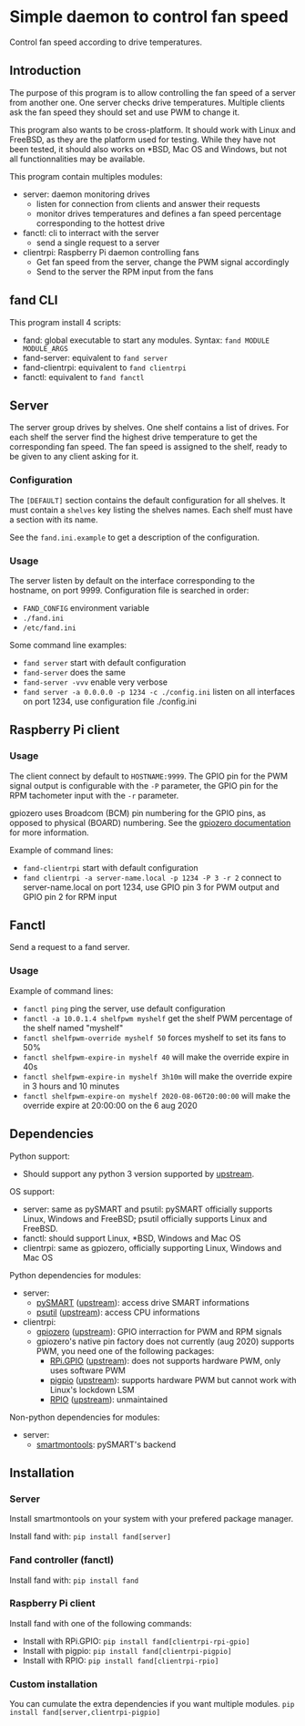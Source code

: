 # Simple daemon to control fan speed

Control fan speed according to drive temperatures.

## Introduction

The purpose of this program is to allow controlling the fan speed of a server
from another one.
One server checks drive temperatures.
Multiple clients ask the fan speed they should set and use PWM to change it.

This program also wants to be cross-platform.
It should work with Linux and FreeBSD, as they are the platform used for
testing.
While they have not been tested, it should also works on
\*BSD, Mac OS and Windows, but not all functionnalities may be available.

This program contain multiples modules:
 * server: daemon monitoring drives
    * listen for connection from clients and answer their requests
    * monitor drives temperatures and defines a fan speed percentage
      corresponding to the hottest drive
 * fanctl: cli to interract with the server
    * send a single request to a server
 * clientrpi: Raspberry Pi daemon controlling fans
    * Get fan speed from the server, change the PWM signal accordingly
    * Send to the server the RPM input from the fans

## fand CLI

This program install 4 scripts:
 * fand: global executable to start any modules.
   Syntax: `fand MODULE MODULE_ARGS`
 * fand-server: equivalent to `fand server`
 * fand-clientrpi: equivalent to `fand clientrpi`
 * fanctl: equivalent to `fand fanctl`

## Server

The server group drives by shelves.
One shelf contains a list of drives.
For each shelf the server find the highest drive temperature to get the
corresponding fan speed.
The fan speed is assigned to the shelf, ready to be given to any client
asking for it.

### Configuration

The `[DEFAULT]` section contains the default configuration for all shelves.
It must contain a `shelves` key listing the shelves names.
Each shelf must have a section with its name.

See the `fand.ini.example` to get a description of the configuration.

### Usage

The server listen by default on the interface corresponding to
the hostname, on port 9999.
Configuration file is searched in order:
 - `FAND_CONFIG` environment variable
 - `./fand.ini`
 - `/etc/fand.ini`

Some command line examples:
 - `fand server` start with default configuration
 - `fand-server` does the same
 - `fand-server -vvv` enable very verbose
 - `fand server -a 0.0.0.0 -p 1234 -c ./config.ini` listen on all interfaces
   on port 1234, use configuration file ./config.ini

## Raspberry Pi client

### Usage

The client connect by default to `HOSTNAME:9999`.
The GPIO pin for the PWM signal output is configurable with the `-P` parameter,
the GPIO pin for the RPM tachometer input with the `-r` parameter.

gpiozero uses Broadcom (BCM) pin numbering for the GPIO pins,
as opposed to physical (BOARD) numbering.
See the
[gpiozero documentation](https://gpiozero.readthedocs.io/en/stable/recipes.html#pin-numbering)
for more information.

Example of command lines:
 - `fand-clientrpi` start with default configuration
 - `fand clientrpi -a server-name.local -p 1234 -P 3 -r 2` connect to
   server-name.local on port 1234, use GPIO pin 3 for PWM output
   and GPIO pin 2 for RPM input

## Fanctl

Send a request to a fand server.

### Usage

Example of command lines:
 - `fanctl ping` ping the server, use default configuration
 - `fanctl -a 10.0.1.4 shelfpwm myshelf` get the shelf PWM percentage of
   the shelf named "myshelf"
 - `fanctl shelfpwm-override myshelf 50` forces myshelf to set its fans to 50%
 - `fanctl shelfpwm-expire-in myshelf 40` will make the override expire in 40s
 - `fanctl shelfpwm-expire-in myshelf 3h10m` will make the override expire
   in 3 hours and 10 minutes
 - `fanctl shelfpwm-expire-on myshelf 2020-08-06T20:00:00` will make the
   override expire at 20:00:00 on the 6 aug 2020

## Dependencies

Python support:
 * Should support any python 3 version supported by
   [upstream](https://www.python.org/downloads/).

OS support:
 * server: same as pySMART and psutil: pySMART officially supports Linux,
   Windows and FreeBSD; psutil officially supports Linux and FreeBSD.
 * fanctl: should support Linux, \*BSD, Windows and Mac OS
 * clientrpi: same as gpiozero, officially supporting Linux, Windows and Mac OS

Python dependencies for modules:
 * server:
   * [pySMART](https://pypi.org/project/pySMART/)
     ([upstream](https://github.com/freenas/py-SMART)):
     access drive SMART informations
   * [psutil](https://pypi.org/project/psutil/)
     ([upstream](https://github.com/giampaolo/psutil)):
     access CPU informations
 * clientrpi:
   * [gpiozero](https://pypi.org/project/gpiozero/)
     ([upstream](https://github.com/gpiozero/gpiozero)):
     GPIO interraction for PWM and RPM signals
   * gpiozero's native pin factory does not currently (aug 2020) supports PWM,
     you need one of the following packages:
     * [RPi.GPIO](https://pypi.org/project/RPi.GPIO/)
       ([upstream](https://sourceforge.net/projects/raspberry-gpio-python/)):
       does not supports hardware PWM, only uses software PWM
     * [pigpio](https://pypi.org/project/pigpio/)
       ([upstream](http://abyz.me.uk/rpi/pigpio/python.html)):
       supports hardware PWM but cannot work with Linux's lockdown LSM
     * [RPIO](https://pypi.org/project/RPIO/)
       ([upstream](https://github.com/metachris/RPIO)):
       unmaintained

Non-python dependencies for modules:
 * server:
   * [smartmontools](https://www.smartmontools.org/):
     pySMART's backend

## Installation

### Server

Install smartmontools on your system with your prefered package manager.

Install fand with:
```pip install fand[server]```

### Fand controller (fanctl)

Install fand with:
```pip install fand```

### Raspberry Pi client

Install fand with one of the following commands:
 * Install with RPi.GPIO:
   ```pip install fand[clientrpi-rpi-gpio]```
 * Install with pigpio:
   ```pip install fand[clientrpi-pigpio]```
 * Install with RPIO:
   ```pip install fand[clientrpi-rpio]```

### Custom installation

You can cumulate the extra dependencies if you want multiple modules.
```pip install fand[server,clientrpi-pigpio]```

